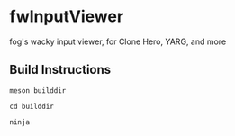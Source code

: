 # fwInputViewer

fog's wacky input viewer, for Clone Hero, YARG, and more

## Build Instructions

```
meson builddir
```
```
cd builddir
```
```
ninja
```
